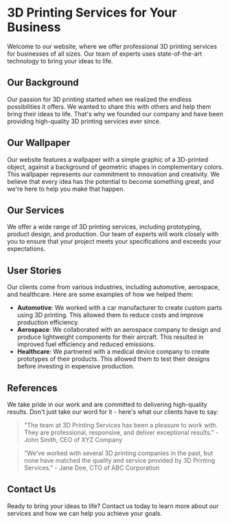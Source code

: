 <!--font:Cinzel-->

# 3D Printing Services for Your Business

Welcome to our website, where we offer professional 3D printing services for businesses of all sizes. Our team of experts uses state-of-the-art technology to bring your ideas to life. 

## Our Background

Our passion for 3D printing started when we realized the endless possibilities it offers. We wanted to share this with others and help them bring their ideas to life. That's why we founded our company and have been providing high-quality 3D printing services ever since.

## Our Wallpaper

Our website features a wallpaper with a simple graphic of a 3D-printed object, against a background of geometric shapes in complementary colors. This wallpaper represents our commitment to innovation and creativity. We believe that every idea has the potential to become something great, and we're here to help you make that happen.

## Our Services

We offer a wide range of 3D printing services, including prototyping, product design, and production. Our team of experts will work closely with you to ensure that your project meets your specifications and exceeds your expectations.

## User Stories

Our clients come from various industries, including automotive, aerospace, and healthcare. Here are some examples of how we helped them:

- **Automotive**: We worked with a car manufacturer to create custom parts using 3D printing. This allowed them to reduce costs and improve production efficiency.
- **Aerospace**: We collaborated with an aerospace company to design and produce lightweight components for their aircraft. This resulted in improved fuel efficiency and reduced emissions.
- **Healthcare**: We partnered with a medical device company to create prototypes of their products. This allowed them to test their designs before investing in expensive production.

## References

We take pride in our work and are committed to delivering high-quality results. Don't just take our word for it - here's what our clients have to say:

> "The team at 3D Printing Services has been a pleasure to work with. They are professional, responsive, and deliver exceptional results." - John Smith, CEO of XYZ Company

> "We've worked with several 3D printing companies in the past, but none have matched the quality and service provided by 3D Printing Services." - Jane Doe, CTO of ABC Corporation

## Contact Us

Ready to bring your ideas to life? Contact us today to learn more about our services and how we can help you achieve your goals.

<!--

Write me content for website with wallpaper which alt text is:

"A wallpaper with a simple graphic of a 3D-printed object, against a background of geometric shapes in complementary colors."

The name/title of the page should not be 1:1 copy of the alt text but rather a real content of the website which is using this wallpaper.

- Use markdown format 
- Start with heading
- Heading should be short and concise
- The content should look like a real website 
- The website should not be about the wallpaper, wallpaper is just a related background
- Heading should be contain work "wallpaper" or "background"
- Include real sections like references, contact, user stories, etc. use things relevant to the page purpose.
- Feel free to use structure like headings, bullets, numbering, blockquotes, paragraphs, horizontal lines, etc.
- You can use formatting like bold or _italic_
- You can include UTF-8 emojis
- Links should be only #hash anchors (and you can refer to the document itself)
- Do not include images


---


# 3D Printing Services for Your Business

Welcome to our website, where we offer professional 3D printing services for businesses of all sizes. Our team of experts uses state-of-the-art technology to bring your ideas to life. 

## Our Background

Our passion for 3D printing started when we realized the endless possibilities it offers. We wanted to share this with others and help them bring their ideas to life. That's why we founded our company and have been providing high-quality 3D printing services ever since.

## Our Wallpaper

Our website features a wallpaper with a simple graphic of a 3D-printed object, against a background of geometric shapes in complementary colors. This wallpaper represents our commitment to innovation and creativity. We believe that every idea has the potential to become something great, and we're here to help you make that happen.

## Our Services

We offer a wide range of 3D printing services, including prototyping, product design, and production. Our team of experts will work closely with you to ensure that your project meets your specifications and exceeds your expectations.

## User Stories

Our clients come from various industries, including automotive, aerospace, and healthcare. Here are some examples of how we helped them:

- **Automotive**: We worked with a car manufacturer to create custom parts using 3D printing. This allowed them to reduce costs and improve production efficiency.
- **Aerospace**: We collaborated with an aerospace company to design and produce lightweight components for their aircraft. This resulted in improved fuel efficiency and reduced emissions.
- **Healthcare**: We partnered with a medical device company to create prototypes of their products. This allowed them to test their designs before investing in expensive production.

## References

We take pride in our work and are committed to delivering high-quality results. Don't just take our word for it - here's what our clients have to say:

> "The team at 3D Printing Services has been a pleasure to work with. They are professional, responsive, and deliver exceptional results." - John Smith, CEO of XYZ Company

> "We've worked with several 3D printing companies in the past, but none have matched the quality and service provided by 3D Printing Services." - Jane Doe, CTO of ABC Corporation

## Contact Us

Ready to bring your ideas to life? Contact us today to learn more about our services and how we can help you achieve your goals.

-->
